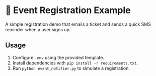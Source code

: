 # 🎫 Event Registration Example

A simple registration demo that emails a ticket and sends a quick SMS reminder when a user signs up.

## Usage
1. Configure `.env` using the provided template.
2. Install dependencies with `pip install -r requirements.txt`.
3. Run `python event_notifier.py` to simulate a registration.
